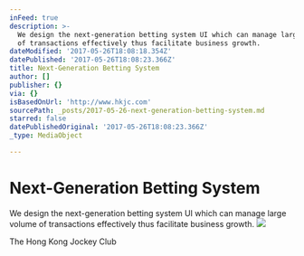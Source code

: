 ```yaml
---
inFeed: true
description: >-
  We design the next-generation betting system UI which can manage large volume
  of transactions effectively thus facilitate business growth.
dateModified: '2017-05-26T18:08:18.354Z'
datePublished: '2017-05-26T18:08:23.366Z'
title: Next-Generation Betting System
author: []
publisher: {}
via: {}
isBasedOnUrl: 'http://www.hkjc.com'
sourcePath: _posts/2017-05-26-next-generation-betting-system.md
starred: false
datePublishedOriginal: '2017-05-26T18:08:23.366Z'
_type: MediaObject

---
```

# Next-Generation Betting System

We design the next-generation betting system UI which can manage large volume of transactions effectively thus facilitate business growth.
![](https://the-grid-user-content.s3-us-west-2.amazonaws.com/a806d4e7-2ddd-4917-a309-3cc510696086.jpg)

<article style=""><p>The Hong Kong Jockey Club</p></article>